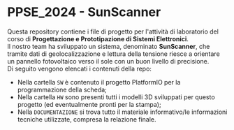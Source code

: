 # PPSE_2024 - SunScanner
Questa repository contiene i file di progetto per l'attività di laboratorio del corso di **Progettazione e Prototipazione di Sistemi Elettronici**.\
Il nostro team ha sviluppato un sistema, denominato **SunScanner**, che tramite dati di geolocalizzazione e lettura della tensione riesce a orientare un pannello fotovoltaico verso il sole con un buon livello di precisione.\
Di seguito vengono elencati i contenuti della repo:
* Nella cartella `SW` è contenuto il progetto PlatformIO per la programmazione della scheda;
* Nella cartella `HW` sono presenti tutti i modelli 3D sviluppati per questo progetto (ed eventualmente pronti per la stampa);
* Nella `DOCUMENTAZIONE` si trova tutto il materiale informativo/le informazioni tecniche utilizzate, compresa la relazione finale.

